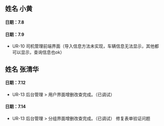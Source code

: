 
## 姓名 小黄
#### 日期：7.8

#### 日期：7.9

- UR-10  司机管理前端界面（导入信息方法未实现，车辆信息无法显示，其他都可以显示，查询信息也ok）

## 姓名 张清华
#### 日期：7.12

- UR-13 后台管理 > 用户界面增删改查完成。（已调试）

#### 日期：7.14

- UR-13 后台管理 > 分组界面增删改查完成。（已调试）
修复表单验证问题
